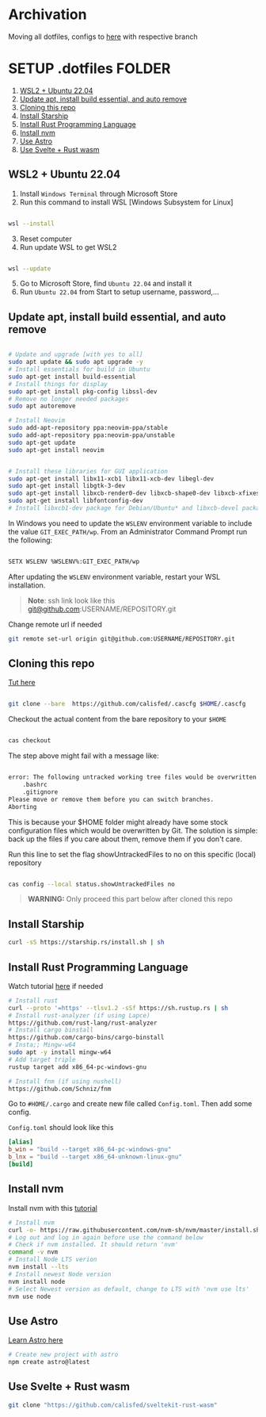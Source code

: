 # Archivation

Moving all dotfiles, configs to [here](https://github.com/calisfed/config) with respective branch


# SETUP .dotfiles FOLDER <!-- omit in toc -->


1. [WSL2 + Ubuntu 22.04](#wsl2-+-ubuntu-22.04)
2. [Update apt, install build essential, and auto remove](#update-apt,-install-build-essential,-and-auto-remove)
3. [Cloning this repo](#cloning-this-repo)
4. [Install Starship](#install-starship)
5. [Install Rust Programming Language](#install-rust-programming-language)
6. [Install nvm](#install-nvm)
7. [Use Astro](#use-astro)
8. [Use Svelte + Rust wasm](#use-svelte-+-rust-wasm)

## WSL2 + Ubuntu 22.04

1. Install `Windows Terminal` through Microsoft Store
2. Run this command to install WSL [Windows Subsystem for Linux]

```bash

wsl --install


```

3. Reset computer
4. Run update WSL to get WSL2

```bash

wsl --update


```

5. Go to Microsoft Store, find `Ubuntu 22.04` and install it
6. Run `Ubuntu 22.04` from Start to setup username, password,...

## Update apt, install build essential, and auto remove

```bash

# Update and upgrade [with yes to all]
sudo apt update && sudo apt upgrade -y
# Install essentials for build in Ubuntu
sudo apt-get install build-essential
# Install things for display
sudo apt-get install pkg-config libssl-dev
# Remove no longer needed packages
sudo apt autoremove

# Install Neovim
sudo add-apt-repository ppa:neovim-ppa/stable
sudo add-apt-repository ppa:neovim-ppa/unstable
sudo apt-get update
sudo apt-get install neovim


# Install these libraries for GUI application
sudo apt-get install libx11-xcb1 libx11-xcb-dev libegl-dev
sudo apt-get install libgtk-3-dev
sudo apt-get install libxcb-render0-dev libxcb-shape0-dev libxcb-xfixes0-dev libspeechd-dev libxkbcommon-dev libssl-dev
sudo apt-get install libfontconfig-dev
# Install libxcb1-dev package for Debian/Ubuntu* and libxcb-devel package for Fedora/openSUSE/Void Linux.

```

In Windows you need to update the `WSLENV` environment variable to include the value `GIT_EXEC_PATH/wp`. From an Administrator Command Prompt run the following:

```bash

SETX WSLENV %WSLENV%:GIT_EXEC_PATH/wp


```

After updating the `WSLENV` environment variable, restart your WSL installation.

>**Note**: ssh link look like this git@github.com:USERNAME/REPOSITORY.git

Change remote url if needed

```bash
git remote set-url origin git@github.com:USERNAME/REPOSITORY.git
```

## Cloning this repo

[Tut here](https://www.atlassian.com/git/tutorials/dotfiles)

```bash

git clone --bare  https://github.com/calisfed/.cascfg $HOME/.cascfg

```

Checkout the actual content from the bare repository to your `$HOME`

```bash

cas checkout

```

The step above might fail with a message like:

```bash

error: The following untracked working tree files would be overwritten by checkout:
    .bashrc
    .gitignore
Please move or remove them before you can switch branches.
Aborting

```

This is because your $HOME folder might already have some stock configuration files which would be overwritten by Git. The solution is simple: back up the files if you care about them, remove them if you don't care.

Run this line to set the flag showUntrackedFiles to no on this specific (local) repository

```bash

cas config --local status.showUntrackedFiles no

```


>**WARNING:**
Only proceed this part below after cloned this repo 

## Install Starship

```bash
curl -sS https://starship.rs/install.sh | sh
```

## Install Rust Programming Language

Watch tutorial [here](https://www.rust-lang.org/learn/get-started) if needed

```bash
# Install rust
curl --proto '=https' --tlsv1.2 -sSf https://sh.rustup.rs | sh
# Install rust-analyzer (if using Lapce)
https://github.com/rust-lang/rust-analyzer
# Install cargo binstall
https://github.com/cargo-bins/cargo-binstall
# Insta;; Mingw-w64
sudo apt -y install mingw-w64
# Add target triple
rustup target add x86_64-pc-windows-gnu

# Install fnm (if using nushell)
https://github.com/Schniz/fnm
```

Go to `#HOME/.cargo` and create new file called `Config.toml`. Then add some config.

`Config.toml` should look like this

```toml
[alias]
b_win = "build --target x86_64-pc-windows-gnu"
b_lnx = "build --target x86_64-unknown-linux-gnu"
[build]
```

## Install nvm

Install nvm with this [tutorial](https://docs.microsoft.com/en-us/windows/dev-environment/javascript/nodejs-on-wsl)

```bash
# Install nvm
curl -o- https://raw.githubusercontent.com/nvm-sh/nvm/master/install.sh | bash
# Log out and log in again before use the command below
# Check if nvm installed. It should return 'nvm'
command -v nvm
# Install Node LTS verion
nvm install --lts
# Install newest Node version
nvm install node
# Select Newest version as default, change to LTS with 'nvm use lts'
nvm use node
```

## Use Astro

[Learn Astro here](https://docs.astro.build/en/getting-started/)

```bash
# Create new project with astro
npm create astro@latest
```

## Use Svelte + Rust wasm

```bash
git clone "https://github.com/calisfed/sveltekit-rust-wasm"

```

